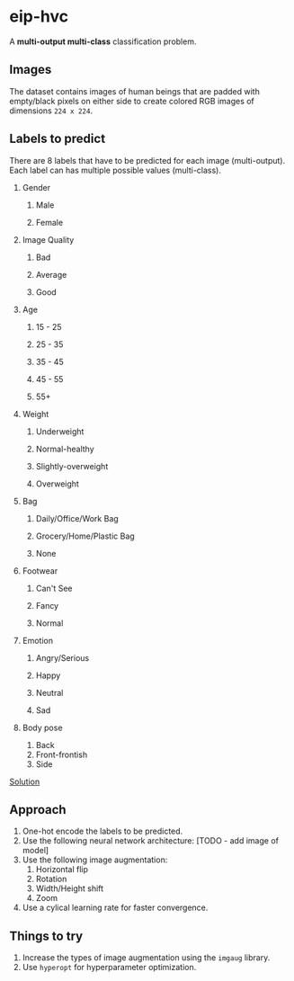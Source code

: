 # eip-hvc

A **multi-output multi-class** classification problem.



## Images

The dataset contains images of human beings that are padded with empty/black pixels on either side to create colored RGB images of dimensions `224 x 224`.



## Labels to predict

There are 8 labels that have to be predicted for each image (multi-output). Each label can has multiple possible values (multi-class).

1. Gender

   1. Male

   2. Female

      

2. Image Quality

   1. Bad

   2. Average

   3. Good

      

3. Age

   1. 15 - 25

   2. 25 - 35

   3. 35 - 45

   4. 45 - 55

   5. 55+

      

4. Weight

   1. Underweight

   2. Normal-healthy

   3. Slightly-overweight

   4. Overweight

      

5. Bag

   1. Daily/Office/Work Bag

   2. Grocery/Home/Plastic Bag

   3. None

      

6. Footwear

   1. Can't See

   2. Fancy

   3. Normal

      

7. Emotion

   1. Angry/Serious

   2. Happy

   3. Neutral

   4. Sad

      

8. Body pose

   1. Back
   2. Front-frontish
   3. Side

   

[Solution](/colab/EIP_HVC_ResNet_50_2.ipynb)



## Approach

1. One-hot encode the labels to be predicted.
2. Use the following neural network architecture:
   [TODO - add image of model]
3. Use the following image augmentation:
   1. Horizontal flip
   2. Rotation
   3. Width/Height shift
   4. Zoom
4. Use a cylical learning rate for faster convergence.



## Things to try

1. Increase the types of image augmentation using the `imgaug` library.
2. Use `hyperopt` for hyperparameter optimization.